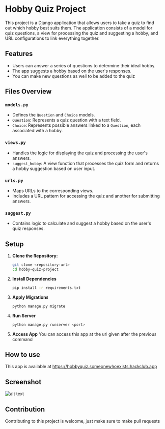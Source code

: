 # Hobby Quiz Project

This project is a Django application that allows users to take a quiz to find out which hobby best suits them. The application consists of a model for quiz questions, a view for processing the quiz and suggesting a hobby, and URL configurations to link everything together.

## Features
- Users can answer a series of questions to determine their ideal hobby.
- The app suggests a hobby based on the user's responses.
- You can make new questions as well to be added to the quiz 

## Files Overview

### `models.py`
- Defines the `Question` and `Choice` models.
- `Question`: Represents a quiz question with a text field.
- `Choice`: Represents possible answers linked to a `Question`, each associated with a hobby.

### `views.py`
- Handles the logic for displaying the quiz and processing the user's answers.
- `suggest_hobby`: A view function that processes the quiz form and returns a hobby suggestion based on user input.

### `urls.py`
- Maps URLs to the corresponding views.
- Includes a URL pattern for accessing the quiz and another for submitting answers.

### `suggest.py`
- Contains logic to calculate and suggest a hobby based on the user's quiz responses.

## Setup

1. **Clone the Repository:**
   ```bash
   git clone <repository-url>
   cd hobby-quiz-project
2. **Install Dependencies**
    ```bash
    pip install -r requirements.txt
    ```
3. **Apply Migrations**
    ```bash
    python manage.py migrate
    ```
4. **Run Server**
    ```bash
    python manage.py runserver <port>
    ```
5. **Access App**
    You can access this app at the url given after the previous command

## How to use
This app is available at https://hobbyquiz.someonewhoexists.hackclub.app

## Screenshot
![alt text](image.png)

## Contribution
Contributing to this project is welcome, just make sure to make pull requests

